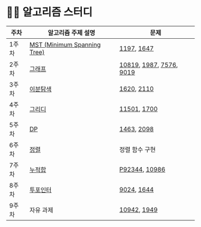 # 🧑‍💻 알고리즘 스터디

| 주차 | 알고리즘 주제 설명                              | 문제                                                      |
|------|-----------------------------------------------|----------------------------------------------------------|
| 1주차 | [MST (Minimum Spanning Tree)](https://github.com/hongik-jabda/algorithm/blob/main/01.%20MST(Minimum%20Spanning%20Tree)/description.md)  | [1197](https://www.acmicpc.net/problem/1197), [1647](https://www.acmicpc.net/problem/1647) |
| 2주차 | [그래프](https://github.com/hongik-jabda/algorithm/blob/main/02.%20DFS%2C%20BFS%2C%20Backtracking/description.md)  | [10819](https://www.acmicpc.net/problem/10819), [1987](https://www.acmicpc.net/problem/1987), [7576](https://www.acmicpc.net/problem/7576), [9019](https://www.acmicpc.net/problem/9019) |
| 3주차 | [이분탐색](https://github.com/hongik-jabda/algorithm/blob/main/03.%20%EC%9D%B4%EB%B6%84%ED%83%90%EC%83%89/description.md)         | [1620](https://www.acmicpc.net/problem/1620), [2110](https://www.acmicpc.net/problem/2110) |
| 4주차 | [그리디](https://github.com/hongik-jabda/algorithm/blob/main/04.%20%EA%B7%B8%EB%A6%AC%EB%94%94/description.md)         | [11501](https://www.acmicpc.net/problem/11501), [1700](https://www.acmicpc.net/problem/1700) |
| 5주차 | [DP](https://github.com/hongik-jabda/algorithm/blob/main/05.%20DP/description.md)         | [1463](https://www.acmicpc.net/problem/1463), [2098](https://www.acmicpc.net/problem/2098) |
| 6주차 | [정렬](https://github.com/hongik-jabda/algorithm/blob/main/06.%20%EC%A0%95%EB%A0%AC%EA%B5%AC%ED%98%84/description.md)         | 정렬 함수 구현 |
| 7주차 | [누적합](https://github.com/hongik-jabda/algorithm/blob/main/07.%20%EB%88%84%EC%A0%81%ED%95%A9/description.md)         | [P92344](https://school.programmers.co.kr/learn/courses/30/lessons/92344), [10986](https://www.acmicpc.net/problem/10986)|
| 8주차 | [투포인터](https://github.com/hongik-jabda/algorithm/blob/main/08.%20%ED%88%AC%ED%8F%AC%EC%9D%B8%ED%84%B0/%EC%84%A4%EB%AA%85.md)         | [9024](https://www.acmicpc.net/problem/9024), [1644](https://www.acmicpc.net/problem/1644) |
| 9주차 | 자유 과제         | [10942](https://www.acmicpc.net/problem/10942), [1949](https://www.acmicpc.net/problem/1949) |

